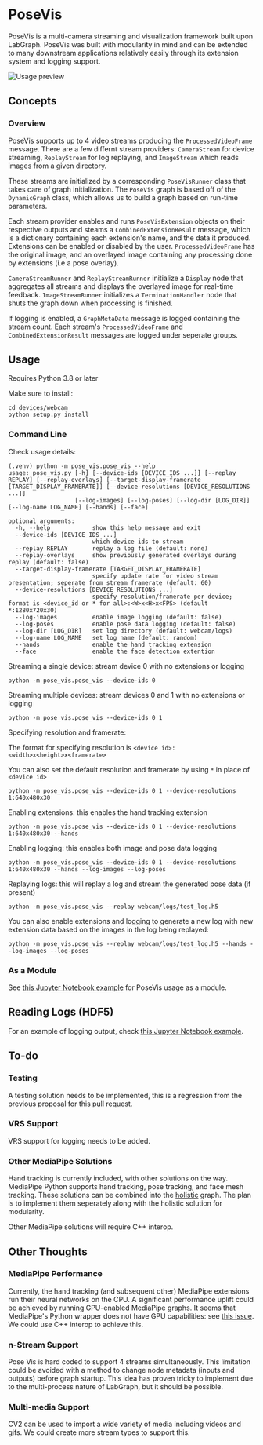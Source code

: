 # PoseVis

PoseVis is a multi-camera streaming and visualization framework built upon LabGraph. PoseVis was built with modularity in mind and can be extended to many downstream applications relatively easily through its extension system and logging support.

![Usage preview](https://raw.githubusercontent.com/Dasfaust/labgraph/hand_tracking/devices/webcam/images/preview.gif)

## Concepts

### Overview

PoseVis supports up to 4 video streams producing the `ProcessedVideoFrame` message. There are a few differnt stream providers: `CameraStream` for device streaming, `ReplayStream` for log replaying, and `ImageStream` which reads images from a given directory.

These streams are initialized by a corresponding `PoseVisRunner` class that takes care of graph initialization. The `PoseVis` graph is based off of the `DynamicGraph` class, which allows us to build a graph based on run-time parameters.

Each stream provider enables and runs `PoseVisExtension` objects on their respective outputs and steams a `CombinedExtensionResult` message, which is a dictionary containing each extension's name, and the data it produced. Extensions can be enabled or disabled by the user. `ProcessedVideoFrame` has the original image, and an overlayed image containing any processing done by extensions (i.e a pose overlay).

`CameraStreamRunner` and `ReplayStreamRunner` initialize a `Display` node that aggregates all streams and displays the overlayed image for real-time feedback. `ImageStreamRunner` initializes a `TerminationHandler` node that shuts the graph down when processing is finished.

If logging is enabled, a `GraphMetaData` message is logged containing the stream count. Each stream's `ProcessedVideoFrame` and `CombinedExtensionResult` messages are logged under seperate groups.

## Usage

Requires Python 3.8 or later

Make sure to install:

```
cd devices/webcam
python setup.py install
```

### Command Line

Check usage details:

```
(.venv) python -m pose_vis.pose_vis --help               
usage: pose_vis.py [-h] [--device-ids [DEVICE_IDS ...]] [--replay REPLAY] [--replay-overlays] [--target-display-framerate [TARGET_DISPLAY_FRAMERATE]] [--device-resolutions [DEVICE_RESOLUTIONS ...]]
                   [--log-images] [--log-poses] [--log-dir [LOG_DIR]] [--log-name LOG_NAME] [--hands] [--face]

optional arguments:
  -h, --help            show this help message and exit
  --device-ids [DEVICE_IDS ...]
                        which device ids to stream
  --replay REPLAY       replay a log file (default: none)
  --replay-overlays     show previously generated overlays during replay (default: false)
  --target-display-framerate [TARGET_DISPLAY_FRAMERATE]
                        specify update rate for video stream presentation; seperate from stream framerate (default: 60)
  --device-resolutions [DEVICE_RESOLUTIONS ...]
                        specify resolution/framerate per device; format is <device_id or * for all>:<W>x<H>x<FPS> (default *:1280x720x30)
  --log-images          enable image logging (default: false)
  --log-poses           enable pose data logging (default: false)
  --log-dir [LOG_DIR]   set log directory (default: webcam/logs)
  --log-name LOG_NAME   set log name (default: random)
  --hands               enable the hand tracking extension
  --face                enable the face detection extention
```

Streaming a single device: stream device 0 with no extensions or logging

`python -m pose_vis.pose_vis --device-ids 0`

Streaming multiple devices: stream devices 0 and 1 with no extensions or logging

`python -m pose_vis.pose_vis --device-ids 0 1`

Specifying resolution and framerate:

The format for specifying resolution is `<device id>:<width>x<height>x<framerate>`

You can also set the default resolution and framerate by using `*` in place of `<device id>`

`python -m pose_vis.pose_vis --device-ids 0 1 --device-resolutions 1:640x480x30`

Enabling extensions: this enables the hand tracking extension

`python -m pose_vis.pose_vis --device-ids 0 1 --device-resolutions 1:640x480x30 --hands`

Enabling logging: this enables both image and pose data logging

`python -m pose_vis.pose_vis --device-ids 0 1 --device-resolutions 1:640x480x30 --hands --log-images --log-poses`

Replaying logs: this will replay a log and stream the generated pose data (if present)

`python -m pose_vis.pose_vis --replay webcam/logs/test_log.h5`

You can also enable extensions and logging to generate a new log with new extension data based on the images in the log being replayed:

`python -m pose_vis.pose_vis --replay webcam/logs/test_log.h5 --hands --log-images --log-poses`

### As a Module

See [this Jupyter Notebook example](https://github.com/Dasfaust/labgraph/blob/hand_tracking/devices/webcam/logging_example.ipynb) for PoseVis usage as a module.

## Reading Logs (HDF5)

For an example of logging output, check [this Jupyter Notebook example](https://github.com/Dasfaust/labgraph/blob/hand_tracking/devices/webcam/logging_example.ipynb).

## To-do

### Testing

A testing solution needs to be implemented, this is a regression from the previous proposal for this pull request.

### VRS Support

VRS support for logging needs to be added.

### Other MediaPipe Solutions

Hand tracking is currently included, with other solutions on the way. MediaPipe Python supports hand tracking, pose tracking, and face mesh tracking. These solutions can be combined into the [holistic](https://google.github.io/mediapipe/solutions/holistic.html) graph. The plan is to implement them seperately along with the holistic solution for modularity.

Other MediaPipe solutions will require C++ interop.

## Other Thoughts

### MediaPipe Performance

Currently, the hand tracking (and subsequent other) MediaPipe extensions run their neural networks on the CPU. A significant performance uplift could be achieved by running GPU-enabled MediaPipe graphs. It seems that MediaPipe's Python wrapper does not have GPU capabilities: see [this issue](https://github.com/google/mediapipe/issues/3106). We could use C++ interop to achieve this.

### n-Stream Support

Pose Vis is hard coded to support 4 streams simultaneously. This limitation could be avoided with a method to change node metadata (inputs and outputs) before graph startup. This idea has proven tricky to implement due to the multi-process nature of LabGraph, but it should be possible.

### Multi-media Support

CV2 can be used to import a wide variety of media including videos and gifs. We could create more stream types to support this.
